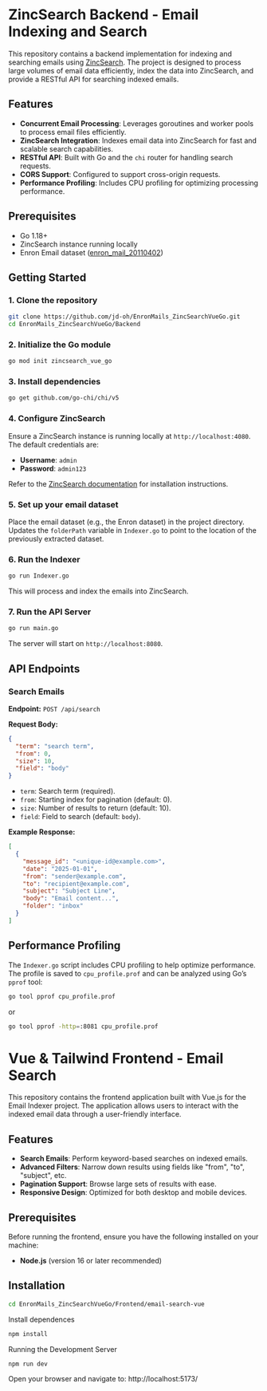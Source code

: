 
# ZincSearch Backend - Email Indexing and Search

This repository contains a backend implementation for indexing and searching emails using [ZincSearch](https://github.com/zinclabs/zinc). The project is designed to process large volumes of email data efficiently, index the data into ZincSearch, and provide a RESTful API for searching indexed emails.

## Features

- **Concurrent Email Processing**: Leverages goroutines and worker pools to process email files efficiently.
- **ZincSearch Integration**: Indexes email data into ZincSearch for fast and scalable search capabilities.
- **RESTful API**: Built with Go and the `chi` router for handling search requests.
- **CORS Support**: Configured to support cross-origin requests.
- **Performance Profiling**: Includes CPU profiling for optimizing processing performance.

## Prerequisites

- Go 1.18+
- ZincSearch instance running locally
- Enron Email dataset ([enron_mail_20110402](http://www.cs.cmu.edu/~enron/enron_mail_20110402.tgz))

## Getting Started

### 1. Clone the repository

```bash
git clone https://github.com/jd-oh/EnronMails_ZincSearchVueGo.git
cd EnronMails_ZincSearchVueGo/Backend
```

### 2. Initialize the Go module

```bash
go mod init zincsearch_vue_go

```

### 3. Install dependencies

```bash
go get github.com/go-chi/chi/v5
```

### 4. Configure ZincSearch

Ensure a ZincSearch instance is running locally at `http://localhost:4080`. The default credentials are:

- **Username**: `admin`
- **Password**: `admin123`

Refer to the [ZincSearch documentation](https://docs.zincsearch.com/) for installation instructions.

### 5. Set up your email dataset

Place the email dataset (e.g., the Enron dataset) in the project directory. Updates the `folderPath` variable in `Indexer.go` to point to the location of the previously extracted dataset.

### 6. Run the Indexer

```bash
go run Indexer.go
```

This will process and index the emails into ZincSearch.

### 7. Run the API Server

```bash
go run main.go
```

The server will start on `http://localhost:8080`.

## API Endpoints

### Search Emails

**Endpoint:** `POST /api/search`

**Request Body:**

```json
{
  "term": "search term",
  "from": 0,
  "size": 10,
  "field": "body"
}
```

- `term`: Search term (required).
- `from`: Starting index for pagination (default: 0).
- `size`: Number of results to return (default: 10).
- `field`: Field to search (default: `body`).

**Example Response:**

```json
[
  {
    "message_id": "<unique-id@example.com>",
    "date": "2025-01-01",
    "from": "sender@example.com",
    "to": "recipient@example.com",
    "subject": "Subject Line",
    "body": "Email content...",
    "folder": "inbox"
  }
]
```

## Performance Profiling

The `Indexer.go` script includes CPU profiling to help optimize performance. The profile is saved to `cpu_profile.prof` and can be analyzed using Go’s `pprof` tool:

```bash
go tool pprof cpu_profile.prof
```
or 
```bash
go tool pprof -http=:8081 cpu_profile.prof
```

# Vue & Tailwind Frontend - Email Search
This repository contains the frontend application built with Vue.js for the Email Indexer project. The application allows users to interact with the indexed email data through a user-friendly interface.

## Features

- **Search Emails**: Perform keyword-based searches on indexed emails.
- **Advanced Filters**: Narrow down results using fields like "from", "to", "subject", etc.
- **Pagination Support**: Browse large sets of results with ease.
- **Responsive Design**: Optimized for both desktop and mobile devices.

## Prerequisites

Before running the frontend, ensure you have the following installed on your machine:

- **Node.js** (version 16 or later recommended)

## Installation

```bash
cd EnronMails_ZincSearchVueGo/Frontend/email-search-vue
```

Install dependences 
```bash
npm install
```

Running the Development Server
```bash
npm run dev
```

Open your browser and navigate to: http://localhost:5173/

